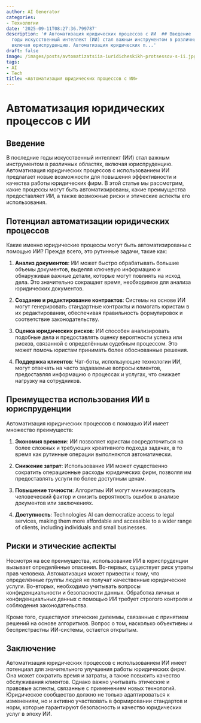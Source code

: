 ```yaml
---
author: AI Generator
categories:
- Технологии
date: '2025-09-11T08:27:36.799787'
description: '# Автоматизация юридических процессов с ИИ  ## Введение  В последние
  годы искусственный интеллект (ИИ) стал важным инструментом в различных областях,
  включая юриспруденцию. Автоматизация юридических п...'
draft: false
image: /images/posts/avtomatizatsiia-iuridicheskikh-protsessov-s-ii.jpg
tags:
- AI
- Tech
title: «Автоматизация юридических процессов с ИИ»
---
```


# Автоматизация юридических процессов с ИИ

## Введение

В последние годы искусственный интеллект (ИИ) стал важным инструментом в различных областях, включая юриспруденцию. Автоматизация юридических процессов с использованием ИИ предлагает новые возможности для повышения эффективности и качества работы юридических фирм. В этой статье мы рассмотрим, какие процессы могут быть автоматизированы, какие преимущества предоставляет ИИ, а также возможные риски и этические аспекты его использования.

## Потенциал автоматизации юридических процессов

Какие именно юридические процессы могут быть автоматизированы с помощью ИИ? Прежде всего, это рутинные задачи, такие как:

1. **Анализ документов**: ИИ может быстро обрабатывать большие объемы документов, выделяя ключевую информацию и обнаруживая важные детали, которые могут повлиять на исход дела. Это значительно сокращает время, необходимое для анализа юридических документов.

2. **Создание и редактирование контрактов**: Системы на основе ИИ могут генерировать стандартные контракты и помогать юристам в их редактировании, обеспечивая правильность формулировок и соответствие законодательству.

3. **Оценка юридических рисков**: ИИ способен анализировать подобные дела и предоставлять оценку вероятности успеха или рисков, связанной с определённым судебным процессом. Это может помочь юристам принимать более обоснованные решения.

4. **Поддержка клиентов**: Чат-боты, использующие технологии ИИ, могут отвечать на часто задаваемые вопросы клиентов, предоставляя информацию о процессах и услугах, что снижает нагрузку на сотрудников.

## Преимущества использования ИИ в юриспруденции

Автоматизация юридических процессов с помощью ИИ имеет множество преимуществ:

1. **Экономия времени**: ИИ позволяет юристам сосредоточиться на более сложных и требующих креативного подхода задачах, в то время как рутинные операции выполняются автоматически.

2. **Снижение затрат**: Использование ИИ может существенно сократить операционные расходы юридических фирм, позволяя им предоставлять услуги по более доступным ценам.

3. **Повышение точности**: Алгоритмы ИИ могут минимизировать человеческий фактор и снизить вероятность ошибок в анализе документов или заключениях.

4. **Доступность**: Technologies AI can democratize access to legal services, making them more affordable and accessible to a wider range of clients, including individuals and small businesses.

## Риски и этические аспекты

Несмотря на все преимущества, использование ИИ в юриспруденции вызывает определённые опасения. Во-первых, существует риск утраты прав человека. Автоматизация может привести к тому, что определённые группы людей не получат качественные юридические услуги. Во-вторых, необходимо учитывать вопросы конфиденциальности и безопасности данных. Обработка личных и конфиденциальных данных с помощью ИИ требует строгого контроля и соблюдения законодательства.

Кроме того, существуют этические дилеммы, связанные с принятием решений на основе алгоритмов. Вопрос о том, насколько объективны и беспристрастны ИИ-системы, остается открытым.

## Заключение

Автоматизация юридических процессов с использованием ИИ имеет потенциал для значительного улучшения работы юридических фирм. Она может сократить время и затраты, а также повысить качество обслуживания клиентов. Однако важно учитывать этические и правовые аспекты, связанные с применением новых технологий. Юридическое сообщество должно не только адаптироваться к изменениям, но и активно участвовать в формировании стандартов и норм, которые гарантируют безопасность и качество юридических услуг в эпоху ИИ.
